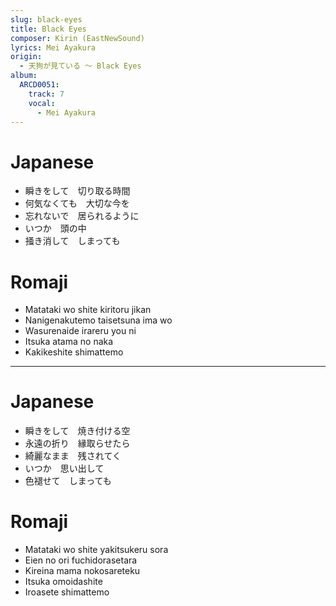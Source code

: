 ```yaml
---
slug: black-eyes
title: Black Eyes
composer: Kirin (EastNewSound)
lyrics: Mei Ayakura
origin:
  - 天狗が見ている 〜 Black Eyes
album:
  ARCD0051:
    track: 7
    vocal:
      - Mei Ayakura
---
```


# Japanese
- 瞬きをして　切り取る時間
- 何気なくても　大切な今を
- 忘れないで　居られるように
- いつか　頭の中
- 掻き消して　しまっても
# Romaji
- Matataki wo shite  kiritoru jikan
- Nanigenakutemo  taisetsuna ima wo
- Wasurenaide  irareru you ni
- Itsuka  atama no naka
- Kakikeshite  shimattemo
---
# Japanese
- 瞬きをして　焼き付ける空
- 永遠の折り　縁取らせたら
- 綺麗なまま　残されてく
- いつか　思い出して
- 色褪せて　しまっても
# Romaji
- Matataki wo shite  yakitsukeru sora
- Eien no ori  fuchidorasetara
- Kireina mama  nokosareteku
- Itsuka  omoidashite
- Iroasete  shimattemo

